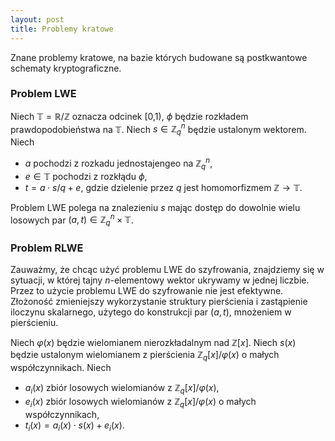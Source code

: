 ```yaml
---
layout: post
title: Problemy kratowe
---
```


Znane problemy kratowe, na bazie których budowane są postkwantowe schematy kryptograficzne.

### Problem LWE

Niech $\mathbb{T} = \mathbb{R}/\mathbb{Z}$ oznacza odcinek [0,1), $\phi$ będzie rozkładem prawdopodobieństwa na $\mathbb{T}$.
Niech $s \in \mathbb{Z}_q^n$ będzie ustalonym wektorem. Niech

- $a$ pochodzi z rozkadu jednostajengeo na $\mathbb{Z}_q^n$,
- $e \in \mathbb{T}$ pochodzi z rozkłądu $\phi$,
- $t = a \cdot s /q + e$, gdzie dzielenie przez $q$ jest homomorfizmem $\mathbb{Z} \rightarrow \mathbb{T}$.

Problem LWE polega na znalezieniu $s$ mając dostęp do dowolnie wielu losowych par $(a,t) \in \mathbb{Z}_q^n \times \mathbb{T}$.

### Problem RLWE

Zauważmy, że chcąc użyć problemu LWE do szyfrowania, znajdziemy się w sytuacji, w której tajny $n$-elementowy wektor ukrywamy w jednej liczbie.
Przez to użycie problemu LWE do szyfrowanie nie jest efektywne. Złożoność zmieniejszy wykorzystanie struktury pierścienia i zastąpienie iloczynu
skalarnego, użytego do konstrukcji par $(a,t)$, mnożeniem w pierścieniu.

Niech $\varphi(x)$ będzie wielomianem nierozkładalnym nad $\mathbb{Z}[x]$. Niech $s(x)$ będzie ustalonym wielomianem z pierścienia $\mathbb{Z}_q[x]/\varphi(x)$
o małych współczynnikach. Niech

- $a_i(x)$ zbiór losowych wielomianów z $\mathbb{Z}_q[x]/\varphi(x)$,
- $e_i(x)$ zbiór losowych wielomianów z $\mathbb{Z}_q[x]/\varphi(x)$ o małych współczynnikach,
- $t_i(x) = a_i(x) \cdot s(x) + e_i(x)$.
